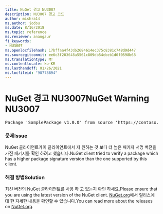 ```yaml
---
title: NuGet 경고 NU3007
description: NU3007 경고 코드
author: mishra14
ms.author: jodou
ms.date: 8/16/2018
ms.topic: reference
ms.reviewer: anangaur
f1_keywords:
- NU3007
ms.openlocfilehash: 17bffaa4f43d62684614ec375c8381c748d9d447
ms.sourcegitcommit: ee6c3f203648a5561c809db54ebeb1d0f0598b68
ms.translationtype: MT
ms.contentlocale: ko-KR
ms.lasthandoff: 01/26/2021
ms.locfileid: "98778894"
---
```

# <a name="nuget-warning-nu3007"></a><span data-ttu-id="e1010-103">NuGet 경고 NU3007</span><span class="sxs-lookup"><span data-stu-id="e1010-103">NuGet Warning NU3007</span></span>

<pre>Package 'SamplePackage v1.0.0' from source 'https://contoso.com/index.json': The package signature format version is not supported. Updating your client may solve this problem.</pre>

### <a name="issue"></a><span data-ttu-id="e1010-104">문제</span><span class="sxs-lookup"><span data-stu-id="e1010-104">Issue</span></span>

<span data-ttu-id="e1010-105">NuGet 클라이언트가이 클라이언트에서 지 원하는 것 보다 더 높은 패키지 서명 버전을 가진 패키지를 확인 하려고 했습니다.</span><span class="sxs-lookup"><span data-stu-id="e1010-105">NuGet client tried to verify a package which has a higher package signature version than the one supported by this client.</span></span>


### <a name="solution"></a><span data-ttu-id="e1010-106">해결 방법</span><span class="sxs-lookup"><span data-stu-id="e1010-106">Solution</span></span>

<span data-ttu-id="e1010-107">최신 버전의 NuGet 클라이언트를 사용 하 고 있는지 확인 하세요.</span><span class="sxs-lookup"><span data-stu-id="e1010-107">Please ensure that you are using the latest version of the NuGet client.</span></span> <span data-ttu-id="e1010-108">[NuGet.org](https://www.nuget.org/downloads)에서 릴리스에 대 한 자세한 내용을 확인할 수 있습니다.</span><span class="sxs-lookup"><span data-stu-id="e1010-108">You can read more about the releases on [NuGet.org](https://www.nuget.org/downloads).</span></span>


